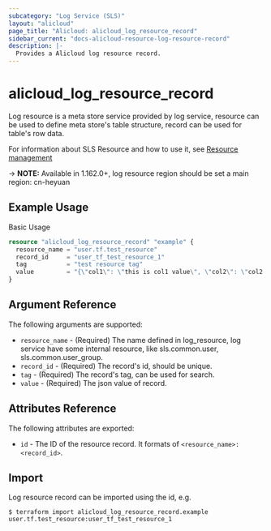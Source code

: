 ```yaml
---
subcategory: "Log Service (SLS)"
layout: "alicloud"
page_title: "Alicloud: alicloud_log_resource_record"
sidebar_current: "docs-alicloud-resource-log-resource-record"
description: |-
  Provides a Alicloud log resource record.
---
```


# alicloud\_log\_resource\_record

Log resource is a meta store service provided by log service, resource can be used to define meta store's table structure, record can be used for table's row data. 

For information about SLS Resource and how to use it, see [Resource management](https://www.alibabacloud.com/help/en/doc-detail/207732.html)

-> **NOTE:** Available in 1.162.0+, log resource region should be set a main region: cn-heyuan

## Example Usage

Basic Usage

```terraform
resource "alicloud_log_resource_record" "example" {
  resource_name = "user.tf.test_resource"
  record_id     = "user_tf_test_resource_1"
  tag           = "test resource tag"
  value         = "{\"col1\": \"this is col1 value\", \"col2\": \"col2 value\"}"
}
```
## Argument Reference

The following arguments are supported:

* `resource_name` - (Required) The name defined in log_resource, log service have some internal resource, like sls.common.user, sls.common.user_group.
* `record_id` - (Required) The record's id, should be unique.
* `tag` - (Required) The record's tag, can be used for search.
* `value` - (Required) The json value of record.

## Attributes Reference

The following attributes are exported:

* `id` - The ID of the resource record. It formats of `<resource_name>:<record_id>`.

## Import

Log resource record can be imported using the id, e.g.

```shell
$ terraform import alicloud_log_resource_record.example user.tf.test_resource:user_tf_test_resource_1
```
